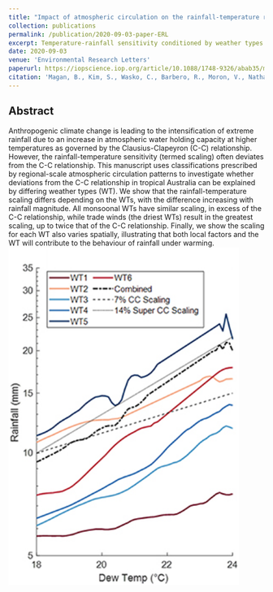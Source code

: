 ```yaml
---
title: "Impact of atmospheric circulation on the rainfall-temperature relationship in Australia"
collection: publications
permalink: /publication/2020-09-03-paper-ERL
excerpt: Temperature-rainfall sensitivity conditioned by weather types.
date: 2020-09-03
venue: 'Environmental Research Letters'
paperurl: https://iopscience.iop.org/article/10.1088/1748-9326/abab35/meta
citation: 'Magan, B., Kim, S., Wasko, C., Barbero, R., Moron, V., Nathan, R., & Sharma, A. (2020). Impact of atmospheric circulation on the rainfall-temperature relationship in Australia. <i>Environmental Research Letters</i>, 15(9), 094098.'
---
```

## Abstract
Anthropogenic climate change is leading to the intensification of extreme rainfall due to an increase in atmospheric water holding capacity at higher temperatures as governed by the Clausius-Clapeyron (C-C) relationship. However, the rainfall-temperature sensitivity (termed scaling) often deviates from the C-C relationship. This manuscript uses classifications prescribed by regional-scale atmospheric circulation patterns to investigate whether deviations from the C-C relationship in tropical Australia can be explained by differing weather types (WT). We show that the rainfall-temperature scaling differs depending on the WTs, with the difference increasing with rainfall magnitude. All monsoonal WTs have similar scaling, in excess of the C-C relationship, while trade winds (the driest WTs) result in the greatest scaling, up to twice that of the C-C relationship. Finally, we show the scaling for each WT also varies spatially, illustrating that both local factors and the WT will contribute to the behaviour of rainfall under warming.
<br/><img src='/images/2020_ERL_WT.png' width="90%" height="90%">